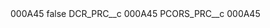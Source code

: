 <?xml version="1.0" encoding="UTF-8"?>
<CustomMetadata xmlns="http://soap.sforce.com/2006/04/metadata" xmlns:xsi="http://www.w3.org/2001/XMLSchema-instance" xmlns:xsd="http://www.w3.org/2001/XMLSchema">
    <label>000A45</label>
    <protected>false</protected>
    <values>
        <field>DCR_PRC__c</field>
        <value xsi:type="xsd:string">000A45</value>
    </values>
    <values>
        <field>PCORS_PRC__c</field>
        <value xsi:type="xsd:string">000A45</value>
    </values>
</CustomMetadata>
